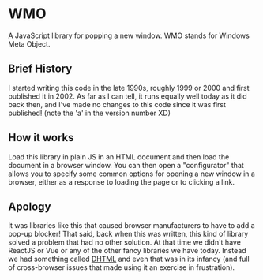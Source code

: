 # WMO
A JavaScript library for popping a new window. WMO stands for Windows Meta Object.

## Brief History
I started writing this code in the late 1990s, roughly 1999 or 2000 and first published it in 2002.
As far as I can tell, it runs equally well today as it did back then, and I've made no changes to
this code since it was first published! (note the 'a' in the version number XD)

## How it works
Load this library in plain JS in an HTML document and then load the document in a browser window. 
You can then open a "configurator" that allows you to specify some common options for opening a new
window in a browser, either as a response to loading the page or to clicking a link.

## Apology
It was libraries like this that caused browser manufacturers to have to add a pop-up blocker! That
said, back when this was written, this kind of library solved a problem that had no other solution.
At that time we didn't have ReactJS or Vue or any of the other fancy libraries we have today. Instead
we had something called [DHTML](https://en.wikipedia.org/wiki/Dynamic_HTML) and even that was in its
infancy (and full of cross-browser issues that made using it an exercise in frustration).
